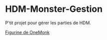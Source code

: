 # HDM-Monster-Gestion

P'tit projet pour gérer les parties de HDM.

[Figurine de OneMonk](http://onemonk.com)
